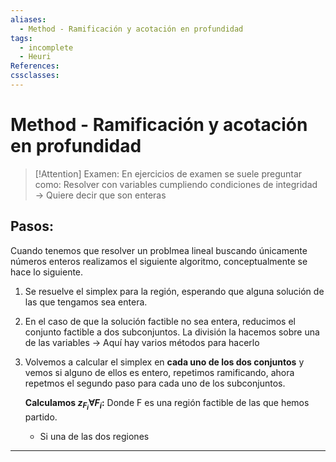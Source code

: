 ```yaml
---
aliases:
  - Method - Ramificación y acotación en profundidad
tags:
  - incomplete
  - Heuri
References: 
cssclasses:
---
```

# Method - Ramificación y acotación en profundidad

> [!Attention] Examen: 
> En ejercicios de examen se suele preguntar como: Resolver con variables cumpliendo condiciones de integridad → Quiere decir que son enteras 

## Pasos:

Cuando tenemos que resolver un problmea lineal buscando únicamente números enteros realizamos el siguiente algoritmo, conceptualmente se hace lo siguiente. 

1. Se resuelve el simplex para la región, esperando que alguna solución de las que tengamos sea entera. 
2. En el caso de que la solución factible no sea entera, reducimos el conjunto factible a dos subconjuntos. La división la hacemos sobre una de las variables → Aquí hay varios métodos para hacerlo
3. Volvemos a calcular el simplex en **cada uno de los dos conjuntos** y vemos si alguno de ellos es entero, repetimos ramificando, ahora repetmos el segundo paso para cada uno de los subconjuntos.
   
   **Calculamos $z_{F_i} \forall F_i$:** Donde F es una región factible de las que hemos partido. 
   + Si una de las dos regiones 
***
